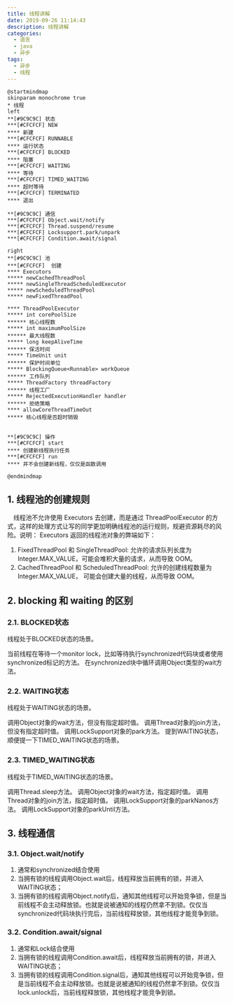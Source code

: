 ```yaml
---
title: 线程讲解
date: 2019-09-26 11:14:43
description: 线程讲解
categories:
  - 语言
  - java
  - 异步
tags:
  - 异步
  - 线程
---
```


```plantuml
@startmindmap
skinparam monochrome true
* 线程
left
**[#9C9C9C] 状态
***[#CFCFCF] NEW
**** 新建
***[#CFCFCF] RUNNABLE
**** 运行状态
***[#CFCFCF] BLOCKED
**** 阻塞
***[#CFCFCF] WAITING
**** 等待
***[#CFCFCF] TIMED_WAITING
**** 超时等待
***[#CFCFCF] TERMINATED
**** 退出

**[#9C9C9C] 通信
***[#CFCFCF] Object.wait/notify
***[#CFCFCF] Thread.suspend/resume
***[#CFCFCF] Locksupport.park/unpark
***[#CFCFCF] Condition.await/signal

right
**[#9C9C9C] 池
***[#CFCFCF]  创建
**** Executors
***** newCachedThreadPool
***** newSingleThreadScheduledExecutor
***** newScheduledThreadPool
***** newFixedThreadPool

**** ThreadPoolExecutor
***** int corePoolSize
****** 核心线程数
***** int maximumPoolSize
****** 最大线程数
***** long keepAliveTime
****** 保活时间
***** TimeUnit unit
****** 保护时间单位
***** BlockingQueue<Runnable> workQueue
****** 工作队列
***** ThreadFactory threadFactory
****** 线程工厂
***** RejectedExecutionHandler handler
****** 拒绝策略
**** allowCoreThreadTimeOut
***** 核心线程是否超时销毁


**[#9C9C9C] 操作
***[#CFCFCF] start
**** 创建新线程执行任务
***[#CFCFCF] run
**** 并不会创建新线程，仅仅是函数调用

@endmindmap
```

## 1. 线程池的创建规则
&emsp;线程池不允许使用 Executors 去创建，而是通过 ThreadPoolExecutor 的方式，这样的处理方式让写的同学更加明确线程池的运行规则，规避资源耗尽的风险。说明： Executors 返回的线程池对象的弊端如下：
1. FixedThreadPool 和 SingleThreadPool:
允许的请求队列长度为 Integer.MAX_VALUE，可能会堆积大量的请求，从而导致 OOM。
2. CachedThreadPool 和 ScheduledThreadPool:
允许的创建线程数量为 Integer.MAX_VALUE， 可能会创建大量的线程，从而导致 OOM。

## 2. blocking 和 waiting 的区别
### 2.1. BLOCKED状态
线程处于BLOCKED状态的场景。

当前线程在等待一个monitor lock，比如等待执行synchronized代码块或者使用synchronized标记的方法。
在synchronized块中循环调用Object类型的wait方法。

### 2.2. WAITING状态
线程处于WAITING状态的场景。

调用Object对象的wait方法，但没有指定超时值。
调用Thread对象的join方法，但没有指定超时值。
调用LockSupport对象的park方法。
提到WAITING状态，顺便提一下TIMED_WAITING状态的场景。

### 2.3. TIMED_WAITING状态
线程处于TIMED_WAITING状态的场景。

调用Thread.sleep方法。
调用Object对象的wait方法，指定超时值。
调用Thread对象的join方法，指定超时值。
调用LockSupport对象的parkNanos方法。
调用LockSupport对象的parkUntil方法。

## 3. 线程通信
### 3.1. Object.wait/notify
1. 通常和synchronized结合使用
2. 当拥有锁的线程调用Object.wait后，线程释放当前拥有的锁，并进入WAITING状态；
3. 当拥有锁的线程调用Object.notify后，通知其他线程可以开始竞争锁，但是当前线程不会主动释放锁。也就是说被通知的线程仍然拿不到锁。仅仅当synchronized代码块执行完后，当前线程释放锁，其他线程才能竞争到锁。

### 3.2. Condition.await/signal
1. 通常和Lock结合使用
2. 当拥有锁的线程调用Condition.await后，线程释放当前拥有的锁，并进入WAITING状态；
3. 当拥有锁的线程调用Condition.signal后，通知其他线程可以开始竞争锁，但是当前线程不会主动释放锁。也就是说被通知的线程仍然拿不到锁。仅仅当lock.unlock后，当前线程释放锁，其他线程才能竞争到锁。

 